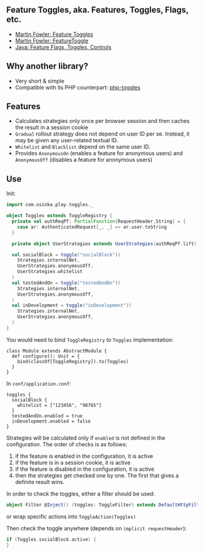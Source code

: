 ## Feature Toggles, aka. Features, Toggles, Flags, etc.

* [Martin Fowler: Feature Toggles](http://martinfowler.com/articles/feature-toggles.html)
* [Martin Fowler: FeatureToggle](http://martinfowler.com/bliki/FeatureToggle.html)
* [Java: Feature Flags, Toggles, Controls](http://featureflags.io/java-feature-flags/)

## Why another library?

* Very short & simple
* Compatible with its PHP counterpart: [php-toggles](https://github.com/osinka/php-toggles)

## Features

* Calculates strategies only once per browser session and then caches the result in a session cookie
* `Gradual` rollout strategy does not depend on user ID per se. Instead, it may be given any user-related textual ID.
* `Whitelist` and `Blacklist` depend on the same user ID.
* Provides `AnonymousOn` (enables a feature for anonymous users) and `AnonymousOff` (disables a feature for anonymous users)

## Use

Init:

```scala
import com.osinka.play.toggles._

object Toggles extends ToggleRegistry {
  private val authReqPf: PartialFunction[RequestHeader,String] = {
    case ar: AuthenticatedRequest[_, _] => ar.user.toString
  }

  private object UserStrategies extends UserStrategies(authReqPf.lift)

  val socialBlock = toggle("socialBlock")(
    Strategies.internalNet,
    UserStrategies.anonymousOff,
    UserStrategies.whitelist
  )
  val testedAndOn = toggle("testedAndOn")(
    Strategies.internalNet,
    UserStrategies.anonymousOff,
  )
  val inDevelopment = toggle("inDevelopment")(
    Strategies.internalNet,
    UserStrategies.anonymousOff,
  )
}
```

You would need to bind `ToggleRegistry` to `Toggles` implementation:

```
class Module extends AbstractModule {
  def configure(): Unit = {
    bind(classOf[ToggleRegistry]).to(Toggles)
  }
}
```

In `conf/application.conf`:

```
toggles {
  socialBlock {
    whitelist = ["123456", "98765"]
  }
  testedAndOn.enabled = true
  inDevelopment.enabled = false
}
```

Strategies will be calculated only if `enabled` is not defined in the configuration. The order of checks is as follows:

1. if the feature is enabled in the configuration, it is active
2. if the feature is in a session cookie, it is active
3. if the feature is disabled in the configuration, it is active
4. then the strategies get checked one by one. The first that gives a definite result wins.

In order to check the toggles, either a filter should be used:

```scala
object Filter @Inject() (toggles: ToggleFilter) extends DefaultHttpFilters(toggles)
```

or wrap specific actions into `ToggleAction(Toggles)`

Then check the toggle anywhere (depends on `implicit requestHeader`):

```scala
if (Toggles.socialBlock.active) {
}
```
